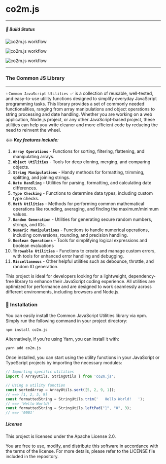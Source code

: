 # co2m.js
___
##### 🚦 Build Status
![co2m.js workflow](https://github.com/nivekalara237/co2mjs/actions/workflows/cicd-pipeline.yml/badge.svg?branch=master)

![co2m.js workflow](https://github.com/nivekalara237/co2mjs/actions/workflows/release.yml/badge.svg)

![co2m.js workflow](https://github.com/nivekalara237/co2mjs/actions/workflows/s3-visualizer.yml/badge.svg?branch=master)
___

### The Common JS Library
___


`✨Common JavaScript Utilities ✅` is a collection of reusable, well-tested, and easy-to-use utility functions designed to simplify everyday JavaScript programming tasks. This library provides a set of commonly needed functionalities, ranging from array manipulations and object operations to string processing and date handling. Whether you are working on a web application, Node.js project, or any other JavaScript-based project, these utilities can help you write cleaner and more efficient code by reducing the need to reinvent the wheel.

❇️❇️ ___Key features include:___

1. __`Array Operations`__ - Functions for sorting, filtering, flattening, and manipulating arrays.
2. __`Object Utilities`__ - Tools for deep cloning, merging, and comparing objects.
3. __`String Manipulations`__ - Handy methods for formatting, trimming, splitting, and joining strings.
4. __`Date Handling`__ - Utilities for parsing, formatting, and calculating date differences.
5. __`Type Checking`__ - Functions to determine data types, including custom type checks.
6. __`Math Utilities`__ - Methods for performing common mathematical operations like rounding, averaging, and finding the maximum/minimum values.
7. __`Random Generation`__ - Utilities for generating secure random numbers, strings, and IDs. 
8. __`Numeric Manipulations`__ - Functions to handle numerical operations, including conversions, rounding, and precision handling. 
9. __`Boolean Operations`__ - Tools for simplifying logical expressions and boolean evaluations
10. __`Throwable Utilities`__ - Functions to create and manage custom errors, with tools for enhanced error handling and debugging.
11. __`Miscellaneous`__ - Other helpful utilities such as debounce, throttle, and random ID generation.

This project is ideal for developers looking for a lightweight, dependency-free library to enhance their JavaScript coding experience. All utilities are optimized for performance and are designed to work seamlessly across different environments, including browsers and Node.js.


### 🚀 Installation

You can easily install the Common JavaScript Utilities library via npm. Simply run the following command in your project directory:

```bash
npm install co2m.js
```
Alternatively, if you're using Yarn, you can install it with:

```bash
yarn add co2m.js
```

Once installed, you can start using the utility functions in your JavaScript or TypeScript projects by importing the necessary modules:

```js
// Importing specific utilities
import { ArrayUtils, StringUtils } from 'co2m.js';

// Using a utility function
const sortedArray = ArrayUtils.sort([5, 2, 9, 1]);
// ==> [1, 2, 5, 9]
const formattedString = StringUtils.trim('   Hello World!   ');
// ==> 'Hello World!'
const formattedString = StringUtils.leftPad("1", "0", 3);
// ==> '0001'
```

##### License
This project is licensed under the Apache License 2.0.

You are free to use, modify, and distribute this software in accordance with the terms of the license. For more details, please refer to the LICENSE file included in the repository.
